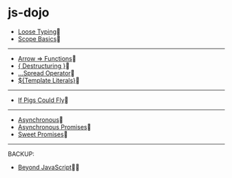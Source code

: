 # js-dojo

* [Loose Typing](https://stackblitz.com/edit/slide-loose-typing)🔹
* [Scope Basics](https://stackblitz.com/edit/slide-scope-basics)🔸
---
* [Arrow => Functions](https://stackblitz.com/edit/slide-arrow-functions)🔹
* [{ Destructuring }](https://stackblitz.com/edit/slide-destructuring)🔸
* [...Spread Operator](https://stackblitz.com/edit/slide-spread-operator)🔹
* [${Template Literals}](https://stackblitz.com/edit/slide-template-literals)🔸
---
* [If Pigs Could Fly](https://stackblitz.com/edit/slide-if-pigs-could-fly)🔸
---
* [Asynchronous](https://stackblitz.com/edit/slide-asynchronous-callbacks)🔹
* [Asynchronous Promises](https://stackblitz.com/edit/slide-asynchronous-promises)🔹
* [Sweet Promises](https://stackblitz.com/edit/slide-sweet-promises)🔹
---
BACKUP:
* [Beyond JavaScript](https://jsitor.com/q3wFqNySs)🔸🔹
